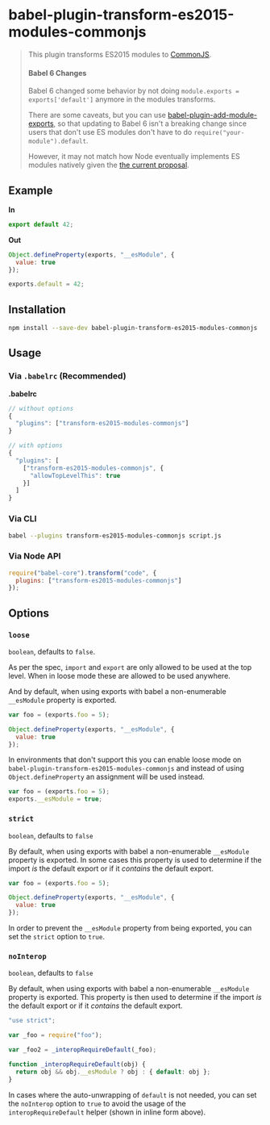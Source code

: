 # babel-plugin-transform-es2015-modules-commonjs

> This plugin transforms ES2015 modules to [CommonJS](http://wiki.commonjs.org/wiki/Modules/1.1).
>
> #### Babel 6 Changes
>
> Babel 6 changed some behavior by not doing `module.exports = exports['default']` anymore in the modules transforms.
>
> There are some caveats, but you can use [babel-plugin-add-module-exports](https://www.npmjs.com/package/babel-plugin-add-module-exports), so that updating to Babel 6 isn't a breaking change since users that don't use ES modules don't have to do `require("your-module").default`.
>
> However, it may not match how Node eventually implements ES modules natively given the [the current proposal](https://github.com/nodejs/node-eps/blob/master/002-es-modules.md#46-es-consuming-commonjs).

## Example

**In**

```javascript
export default 42;
```

**Out**

```javascript
Object.defineProperty(exports, "__esModule", {
  value: true
});

exports.default = 42;
```

## Installation

```sh
npm install --save-dev babel-plugin-transform-es2015-modules-commonjs
```

## Usage

### Via `.babelrc` (Recommended)

**.babelrc**

```js
// without options
{
  "plugins": ["transform-es2015-modules-commonjs"]
}

// with options
{
  "plugins": [
    ["transform-es2015-modules-commonjs", {
      "allowTopLevelThis": true
    }]
  ]
}
```

### Via CLI

```sh
babel --plugins transform-es2015-modules-commonjs script.js
```

### Via Node API

```javascript
require("babel-core").transform("code", {
  plugins: ["transform-es2015-modules-commonjs"]
});
```

## Options

### `loose`

`boolean`, defaults to `false`.

As per the spec, `import` and `export` are only allowed to be used at the top
level. When in loose mode these are allowed to be used anywhere.

And by default, when using exports with babel a non-enumerable `__esModule` property
is exported.

```javascript
var foo = (exports.foo = 5);

Object.defineProperty(exports, "__esModule", {
  value: true
});
```

In environments that don't support this you can enable loose mode on `babel-plugin-transform-es2015-modules-commonjs`
and instead of using `Object.defineProperty` an assignment will be used instead.

```javascript
var foo = (exports.foo = 5);
exports.__esModule = true;
```

### `strict`

`boolean`, defaults to `false`

By default, when using exports with babel a non-enumerable `__esModule` property
is exported. In some cases this property is used to determine if the import _is_ the
default export or if it _contains_ the default export.

```javascript
var foo = (exports.foo = 5);

Object.defineProperty(exports, "__esModule", {
  value: true
});
```

In order to prevent the `__esModule` property from being exported, you can set
the `strict` option to `true`.

### `noInterop`

`boolean`, defaults to `false`

By default, when using exports with babel a non-enumerable `__esModule` property
is exported. This property is then used to determine if the import _is_ the default
export or if it _contains_ the default export.

```javascript
"use strict";

var _foo = require("foo");

var _foo2 = _interopRequireDefault(_foo);

function _interopRequireDefault(obj) {
  return obj && obj.__esModule ? obj : { default: obj };
}
```

In cases where the auto-unwrapping of `default` is not needed, you can set the
`noInterop` option to `true` to avoid the usage of the `interopRequireDefault`
helper (shown in inline form above).
